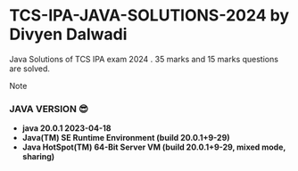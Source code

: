 # TCS-IPA-JAVA-SOLUTIONS-2024 by Divyen Dalwadi
Java Solutions of TCS IPA exam 2024 . 35 marks and 15 marks questions are solved.

> [!NOTE]
> ### JAVA VERSION :sunglasses:
- **java 20.0.1 2023-04-18**
- **Java(TM) SE Runtime Environment (build 20.0.1+9-29)**
- **Java HotSpot(TM) 64-Bit Server VM (build 20.0.1+9-29, mixed mode, sharing)**
